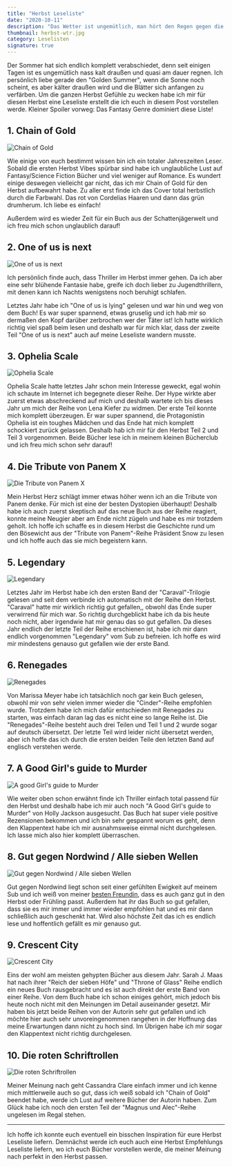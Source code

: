 ```yaml
---
title: "Herbst Leseliste"
date: "2020-10-11"
description: "Das Wetter ist ungemütlich, man hört den Regen gegen die Scheibe plätschern und am liebsten liegt man unter einer Decke. Die Zeichen sind alle da: Es ist endlich Herbst! Um die Herbst Vibes auch komplett zu spüren habe ich mir eine Herbst Leseliste zurechtgelegt die ich euch hiermit vorstelle."
thumbnail: herbst-wtr.jpg
category: Leselisten
signature: true
---
```


Der Sommer hat sich endlich komplett verabschiedet, denn seit einigen Tagen ist es ungemütlich nass kalt draußen und quasi am dauer regnen. Ich persönlich liebe gerade den "Golden Summer", wenn die Sonne noch scheint, es aber kälter draußen wird und die Blätter sich anfangen zu verfärben. Um die ganzen Herbst Gefühle zu wecken habe ich mir für diesen Herbst eine Leseliste erstellt die ich euch in diesem Post vorstellen werde. Kleiner Spoiler vorweg: Das Fantasy Genre dominiert diese Liste!

## 1. Chain of Gold

![Chain of Gold](./chain-of-gold.jpg "Chain of Gold - Cassandra Clare")

Wie einige von euch bestimmt wissen bin ich ein totaler Jahreszeiten Leser. Sobald die ersten Herbst Vibes spürbar sind habe ich unglaubliche Lust auf Fantasy/Science Fiction Bücher und viel weniger auf Romance. Es wundert einige deswegen vielleicht gar nicht, das ich mir Chain of Gold für den Herbst aufbewahrt habe. Zu aller erst finde ich das Cover total herbstlich durch die Farbwahl. Das rot von Cordelias Haaren und dann das grün drumherum.  Ich liebe es einfach!

Außerdem wird es wieder Zeit für ein Buch aus der Schattenjägerwelt und ich freu mich schon unglaublich darauf!

## 2. One of us is next

![One of us is next](./one-of-us-is-next.jpg "One of us is next - Karen McManus")

Ich persönlich finde auch, dass Thriller im Herbst immer gehen. Da ich aber eine sehr blühende Fantasie habe, greife ich doch lieber zu Jugendthrillern, mit denen kann ich Nachts wenigstens noch beruhigt schlafen.

Letztes Jahr habe ich "One of us is lying" gelesen und war hin und weg von dem Buch! Es war super spannend, etwas gruselig und ich hab mir so dermaßen den Kopf darüber zerbrochen wer der Täter ist! Ich hatte wirklich richtig viel spaß beim lesen und deshalb war für mich klar, dass der zweite Teil "One of us is next" auch auf meine Leseliste wandern musste.

## 3. Ophelia Scale

![Ophelia Scale](./ophelia-scale.jpg "Ophelia Scale Reihe - Lena Kiefer")

Ophelia Scale hatte letztes Jahr schon mein Interesse geweckt, egal wohin ich schaute im Internet ich begegnete dieser Reihe. Der Hype wirkte aber zuerst etwas abschreckend auf mich und deshalb wartete ich bis dieses Jahr um mich der Reihe von Lena Kiefer zu widmen. Der erste Teil konnte mich komplett überzeugen. Er war super spannend, die Protagonistin Ophelia ist ein toughes Mädchen und das Ende hat mich komplett schockiert zurück gelassen. Deshalb hab ich mir für den Herbst Teil 2 und Teil 3 vorgenommen. Beide Bücher lese ich in meinem kleinen Bücherclub und ich freu mich schon sehr darauf!

## 4. Die Tribute von Panem X

![Die Tribute von Panem X](./tribute-von-panem.jpg "Tribute von Panem X - Suzanne Collins")

Mein Herbst Herz schlägt immer etwas höher wenn ich an die Tribute von Panem denke. Für mich ist eine der besten Dystopien überhaupt! Deshalb habe ich auch zuerst skeptisch auf das neue Buch aus der Reihe reagiert, konnte meine Neugier aber am Ende nicht zügeln und habe es mir trotzdem geholt. Ich hoffe ich schaffe es in diesem Herbst die Geschichte rund um den Bösewicht aus der "Tribute von Panem"-Reihe Präsident Snow zu lesen und ich hoffe auch das sie mich begeistern kann.

## 5. Legendary

![Legendary](./legendary.jpg "Legendary - Stephanie Garber")

Letztes Jahr im Herbst habe ich den ersten Band der "Caraval"-Trilogie gelesen und seit dem verbinde ich automatisch mit der Reihe den Herbst. "Caraval" hatte mir wirklich richtig gut gefallen,, obwohl das Ende super verwirrend für mich war. So richtig durchgeblickt habe ich da bis heute noch nicht, aber irgendwie hat mir genau das so gut gefallen. Da dieses Jahr endlich der letzte Teil der Reihe erschienen ist, habe ich mir dann endlich vorgenommen "Legendary" vom Sub zu befreien. Ich hoffe es wird mir mindestens genauso gut gefallen wie der erste Band.

## 6. Renegades

![Renegades](./renegades.jpg "Renegades - Gefährlicher Freund von Marissa Meyer")

Von Marissa Meyer habe ich tatsächlich noch gar kein Buch gelesen, obwohl mir von sehr vielen immer wieder die "Cinder"-Reihe empfohlen wurde. Trotzdem habe ich mich dafür entschieden mit Renegades zu starten, was einfach daran lag das es nicht eine so lange Reihe ist. Die "Renegades"-Reihe besteht auch drei Teilen und Teil 1 und 2 wurde sogar auf deutsch übersetzt. Der letzte Teil wird leider nicht übersetzt werden, aber ich hoffe das ich durch die ersten beiden Teile den letzten Band auf englisch verstehen werde.

## 7. A Good Girl's guide to Murder

![A good Girl's guide to Murder](./good-girls-guide.jpg "A Good Girl's guide to Murder - Holly Jackson")

Wie weiter oben schon erwähnt finde ich Thriller einfach total passend für den Herbst und deshalb habe ich mir auch noch "A Good Girl's guide to Murder" von Holly Jackson ausgesucht. Das Buch hat super viele positive Rezensionen bekommen und ich bin sehr gespannt worum es geht, denn den Klappentext habe ich mir ausnahmsweise einmal nicht durchgelesen. Ich lasse mich also hier komplett überraschen.

## 8. Gut gegen Nordwind / Alle sieben Wellen

![Gut gegen Nordwind / Alle sieben Wellen](./gut-gege-nordwind.jpg "Gut gegen Nordwind / Alle sieben Wellen - Daniel Glattauer")

Gut gegen Nordwind liegt schon seit einer gefühlten Ewigkeit auf meinem Sub und ich weiß von meiner [besten Freundin](https://www.instagram.com/whatjanereads/), dass es auch ganz gut in den Herbst oder Frühling passt. Außerdem hat ihr das Buch so gut gefallen, dass sie es mir immer und immer wieder empfohlen hat und es mir dann schließlich auch geschenkt hat. Wird also höchste Zeit das ich es endlich lese und hoffentlich gefällt es mir genauso gut.

## 9. Crescent City

![Crescent City](./crescent-city.jpg "Crescent City - Sarah J. Maas")

Eins der wohl am meisten gehypten Bücher aus diesem Jahr. Sarah J. Maas hat nach ihrer "Reich der sieben Höfe" und "Throne of Glass" Reihe endlich ein neues Buch rausgebracht und es ist auch direkt der erste Band von einer Reihe. Von dem Buch habe ich schon einiges gehört, mich jedoch bis heute noch nicht mit den Meinungen im Detail auseinander gesetzt. Mir haben bis jetzt beide Reihen von der Autorin sehr gut gefallen und ich möchte hier auch sehr unvoreingenommen rangehen in der Hoffnung das meine Erwartungen dann nicht zu hoch sind. Im Übrigen habe ich mir sogar den Klappentext nicht richtig durchgelesen.

## 10. Die roten Schriftrollen

![Die roten Schriftrollen](./roten-schriftrollen.jpg "Die roten Schriftrollen - Cassandra Clare")

Meiner Meinung nach geht Cassandra Clare einfach immer und ich kenne mich mittlerweile auch so gut, dass ich weiß sobald ich "Chain of Gold" beendet habe, werde ich Lust auf weitere Bücher der Autorin haben. Zum Glück habe ich noch den ersten Teil der "Magnus und Alec"-Reihe ungelesen im Regal stehen.

***

Ich hoffe ich konnte euch eventuell ein bisschen Inspiration für eure Herbst Leseliste liefern. Demnächst werde ich euch auch eine Herbst Empfehlungs Leseliste liefern, wo ich euch Bücher vorstellen werde, die meiner Meinung nach perfekt in den Herbst passen.